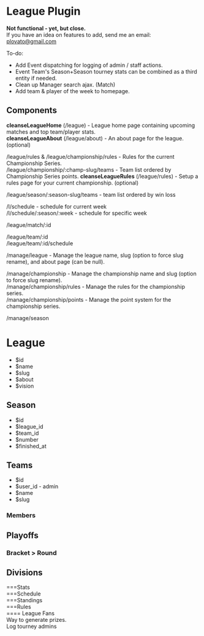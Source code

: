 # League Plugin
**Not functional - yet, but close.**  
If you have an idea on features to add, send me an email: plovato@gmail.com  

To-do:
- Add Event dispatching for logging of admin / staff actions.  
- Event Team's Season+Season tourney stats can be combined as a third entity if needed.
- Clean up Manager search ajax. (Match)
- Add team & player of the week to homepage.

## Components
**cleanseLeagueHome** (/league) - League home page containing upcoming matches and top team/player stats.  
**cleanseLeagueAbout** (/league/about) - An about page for the league. (optional)  

/league/rules & /league/championship/rules - Rules for the current Championship Series.  
/league/championship/:champ-slug/teams - Team list ordered by Championship Series points. 
**cleanseLeagueRules** (/league/rules) - Setup a rules page for your current championship. (optional)   

/league/season/:season-slug/teams - team list ordered by win loss

/l/schedule - schedule for current week  
/l/schedule/:season/:week - schedule for specific week

/league/match/:id

/league/team/:id  
/league/team/:id/schedule  

/manage/league - Manage the league name, slug (option to force slug rename), and about page (can be null).  

/manage/championship - Manage the championship name and slug (option to force slug rename).  
/manage/championship/rules - Manage the rules for the championship series.  
/manage/championship/points - Manage the point system for the championship series.

/manage/season   

# League
 * $id
 * $name
 * $slug
 * $about
 * $vision

## Season
 * $id
 * $league_id
 * $team_id
 * $number
 * $finished_at

## Teams
 * $id
 * $user_id - admin
 * $name
 * $slug

### Members
## Playoffs
### Bracket > Round
## Divisions

===Stats  
===Schedule  
===Standings  
===Rules  
==== League Fans  
Way to generate prizes.  
Log tourney admins